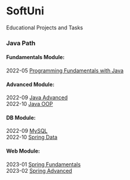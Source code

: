 # SoftUni
Educational Projects and Tasks 

### Java Path
#### Fundamentals Module:
2022-05 [Programming Fundamentals with Java](https://github.com/thrako/java_fundamentals)  

#### Advanced Module:
2022-09 [Java Advanced](https://github.com/thrako/java_advanced)  
2022-10 [Java OOP](https://github.com/thrako)

#### DB Module:
2022-09 [MySQL]()  
2022-10 [Spring Data]()  

#### Web Module:
2023-01 [Spring Fundamentals]()  
2023-02 [Spring Advanced]()  